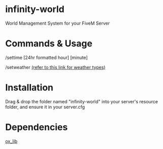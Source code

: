 # infinity-world
World Management System for your FiveM Server

# Commands & Usage
/settime [24hr formatted hour] [minute]

/setweather [(refer to this link for weather types)](https://docs.fivem.net/natives/?_0x29B487C359E19889)

# Installation
Drag & drop the folder named "infinity-world" into your server's resource folder, and ensure it in your server.cfg

# Dependencies
[ox_lib](https://github.com/overextended/ox_lib)

